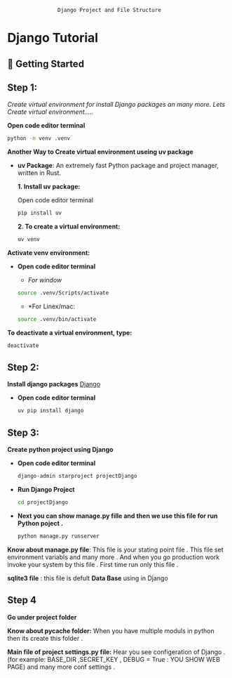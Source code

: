                     Django Project and File Structure


# Django Tutorial 

## 🚀 Getting Started
## Step 1:

*Create virtual environment for install Django packages an many more. Lets Create virtual environment.....*

**Open code editor terminal**

```bash
python -m venv .venv
```  

**Another Way to Create virtual environment useing uv  package**

- **uv Package**: An extremely fast Python package and project manager, written in Rust.

  **1. Install uv package:**

   Open code editor terminal

    ```bash
    pip install uv
    ```
  **2. To create a virtual environment:**
    ```bash
    uv venv
    ```

**Activate venv environment:**

  - **Open code editor terminal**
      - *For window* 

       ```bash
       source .venv/Scripts/activate
       ```
       - *For Linex/mac:

       ```bash
       source .venv/bin/activate
       ```


**To deactivate a virtual environment, type:**

```bash
deactivate
```
## Step 2:

**Install django packages**
[Django](https://www.djangoproject.com/)
- **Open code editor terminal**

  ```bash
  uv pip install django
  ```

## Step 3:

**Create python project using Django**

- **Open code editor terminal**
  
  ```bash
  django-admin starproject projectDjango
  ```
- **Run Django Project**
  ```bash
  cd projectDjango
  ```
- **Next you can show manage.py fille and then we use this file for run Python poject .**

  ```bash
  python manage.py runserver
  ```

**Know about manage.py file**: This file is your stating point file . This file set environment variabls and many more . And when you go production work invoke your system by this file . First time run only this file .

**sqlite3 file** : this file is defult **Data Base** using in Django

## Step 4

**Go under project folder**

**Know about pycache folder:** When you have multiple moduls in python then its create this folder .

**Main file of project settings.py file:** Hear you see configeration of Django .(for example: BASE_DIR ,SECRET_KEY , DEBUG = True : YOU SHOW WEB PAGE) and many more conf settings .










    
       
    







